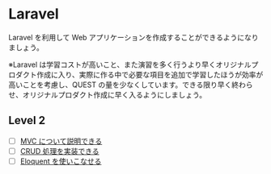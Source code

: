 # Laravel

Laravel を利用して Web アプリケーションを作成することができるようになりましょう。

※Laravel は学習コストが高いこと、また演習を多く行うより早くオリジナルプロダクト作成に入り、実際に作る中で必要な項目を追加で学習したほうが効率が高いことを考慮し、QUEST の量を少なくしています。できる限り早く終わらせ、オリジナルプロダクト作成に早く入るようにしましょう。

## Level 2

- [ ] [MVC について説明できる](/quest/technologies/laravel/MVC.md)
- [ ] [CRUD 処理を実装できる](/quest/technologies/laravel/CRUD.md)
- [ ] [Eloquent を使いこなせる](/quest/technologies/laravel/ELOQUENT.md)
